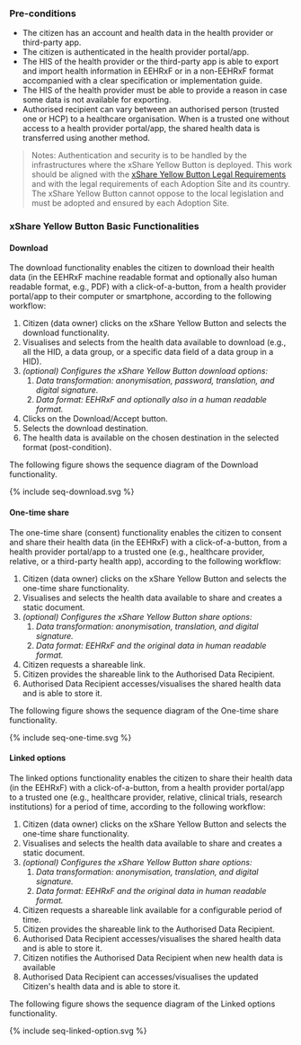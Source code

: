
### Pre-conditions
* The citizen has an account and health data in the health provider or third-party app.
* The citizen is authenticated in the health provider portal/app.
* The HIS of the health provider or the third-party app is able to export and import health information in EEHRxF or in a non-EEHRxF format accompanied with a clear specification or implementation guide.
* The HIS of the health provider must be able to provide a reason in case some data is not available for exporting.
* Authorised recipient can vary between an authorised person (trusted one or HCP) to a healthcare organisation. When is a trusted one without access to a health provider portal/app, the shared health data is transferred using another method.

> Notes: Authentication and security is to be handled by the infrastructures where the xShare Yellow Button is deployed.
> This work should be aligned with the [xShare Yellow Button Legal Requirements](https://x-bundles.ehr-exchange-format.eu/priv-sec-legal/legal.html) and with the legal requirements of each Adoption Site and its country. The xShare Yellow Button cannot oppose to the local legislation and must be adopted and ensured by each Adoption Site.

### xShare Yellow Button Basic Functionalities

#### Download

The download functionality enables the citizen to download their health data (in the EEHRxF machine readable format and optionally also human readable format, e.g., PDF) with a click-of-a-button, from a health provider portal/app to their computer or smartphone, according to the following workflow:

1. Citizen (data owner) clicks on the xShare Yellow Button and selects the download functionality.
2. Visualises and selects from the health data available to download (e.g., all the HID, a data group, or a specific data field of a data group in a HID).
3. *(optional) Configures the xShare Yellow Button download options:*
    1. *Data transformation: anonymisation, password, translation, and digital signature.*
    2. *Data format: EEHRxF and optionally also in a human readable format.*
4. Clicks on the Download/Accept button.
5. Selects the download destination.
6. The health data is available on the chosen destination in the selected format (post-condition).

The following figure shows the sequence diagram of the Download functionality.

{% include seq-download.svg %}

#### One-time share

The one-time share (consent) functionality enables the citizen to consent and share their health data (in the EEHRxF) with a click-of-a-button, from a health provider portal/app to a trusted one (e.g., healthcare provider, relative, or a third-party health app), according to the following workflow:

1. Citizen (data owner) clicks on the xShare Yellow Button and selects the one-time share functionality.
2. Visualises and selects the health data available to share and creates a static document.
3. *(optional) Configures the xShare Yellow Button share options:*
    1. *Data transformation: anonymisation, translation, and digital signature.*
    2. *Data format: EEHRxF and the original data in human readable format.*
4. Citizen requests a shareable link.
5. Citizen provides the shareable link to the Authorised Data Recipient.
6. Authorised Data Recipient accesses/visualises the shared health data and is able to store it.

The following figure shows the sequence diagram of the One-time share functionality.


{% include seq-one-time.svg %}


#### Linked options

The linked options functionality enables the citizen to share their health data (in the EEHRxF) with a click-of-a-button, from a health provider portal/app to a trusted one (e.g., healthcare provider, relative, clinical trials, research institutions) for a period of time, according to the following workflow:

1. Citizen (data owner) clicks on the xShare Yellow Button and selects the one-time share functionality.
2. Visualises and selects the health data available to share and creates a static document.
3. *(optional) Configures the xShare Yellow Button share options:*
    1. *Data transformation: anonymisation, translation, and digital signature.*
    2. *Data format: EEHRxF and the original data in human readable format.*
4. Citizen requests a shareable link available for a configurable period of time.
5. Citizen provides the shareable link to the Authorised Data Recipient.
6. Authorised Data Recipient accesses/visualises the shared health data and is able to store it.
7. Citizen notifies the Authorised Data Recipient when new health data is available
8. Authorised Data Recipient can accesses/visualises the updated Citizen's health data and is able to store it.

The following figure shows the sequence diagram of the Linked options functionality.

{% include seq-linked-option.svg %}


